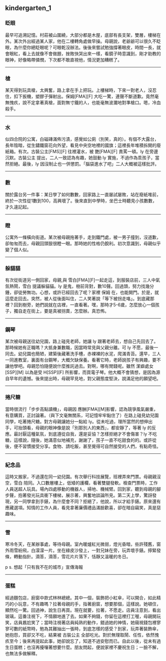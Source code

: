## kindergarten_1

### 眨眼
最早可追溯記憶。村莊被山圍繞，大部分都是木屋，底部有長支架，雙層，樓梯在外。某次外出經過某人家，他在二樓轉角處做早操。母親說，老爺爺可以很久不眨眼，為什麼你總眨眼呢？可眼乾沒辦法。後後來嘗試勉強撐著眼皮，時間一長，就會眼紅，看上去就像不會做題，挫敗快哭出來一樣，看鏡子時意識到，剛才助教的眼神，好像略帶憐憫，下次都不敢直視他，情況更加糟糕了。

---
### 槍
某天得到玩具槍，太興奮，路上拿在手上把玩。上樓梯時，下來一對老人，沒忍住，扣下扳機，塑膠子彈射出。保姆[FMA][F] 大吃一驚，連聲不斷道歉。竟然毫無愧疚，說不定拿著真槍，面對無寸鐵的人，也能毫無波瀾地對準槍口。嗯，冷血殺手。

---
### 水
似四合院的公寓，白磁磚滿佈污漬，感覺如公廁（別笑，真的）。有個不大露台，長年陰暗，從生鏽鐵窗花向外望，看見中央空地裡的國旗；這裡長年堆積拆開的廢紙箱。有次。古裝公主[FMS][F] 往裡灌水，被 艷[FMA][F] 責罵一頓。ly 在旁邊沉默。古裝公主 提出，二人一致認為有趣，她鼓動 ly 實施，不過作為乖孩子，當然拒絕。最後，ly 因沒制止也一併懲罰。「腦袋進水了吧」二人大概被這樣批評。

---
### 數
關於露台另一件事：某日學了如何數數，回家路上一直屡試屡敗，站在廢紙堆前，終於一次性從1數到100，高興壞了。後來直到中學時，坐巴士時聽見小孩數數，才久違記起。

---
### 瞪
公寓外一條橫向街道。某次被母親拖著手，走到鐵門處，被一男子撞到，沒道歉，卻匆匆而去，母親回頭狠很瞪一眼。那時她的性格仍銳利。初次意識到，母親似乎變了個人似。

---
### 躲貓貓
有次從街道另一側回家，母親,與 雪白[FMA][F]一起走這，到服裝店前，三人中氣氛熱鬧，雪白 提議躲貓貓。ly 是鬼，樹前背對，數10聲。回過頭，努力找幾分鍾，卻徒勞無功。心想，或許已經回去了呢？家裡 保姆 在，也能開門。於是，就這麼走回去。突然，被人從後面叫住，二人笑著說「等下被拐走咯」。到底藏那裡？回到樹旁，她們說就在店裡，一直看著。嘿，那時才5-6歲，怎麼放心一個孩子，獨自走在街上，要是真被拐賣，怎麼辦。真恐怖。

---
### 鋼琴
某次被母親送往幼兒園，路上碰見老師，她讓 ly 跟著老師去，想自己先回去了。那時候她有正職嗎？大抵身兼數職，因當時常見與父親分離。可 ly 不愿，最後一同去。幼兒園也簡陋，建築後藏著洗手槽，赤裸裸的水泥，爬滿青苔。還早，三人一同進教室，裏面有台鋼琴，大概欠缺保養。看著它時，老師說孩子有興趣，要不讓他學吧。母親恐怕隨便說什麼推託過去。對啊，哪有閒錢呢。雖然 潔癖處女[SSP][M] 以為是受 H[SSP][F] 所影響，而買電子琴。他大概不會猜想，是因為源自早年的遺憾。後來提出時，母親罕見地，對父親態度堅決，說滿足他的願望吧。

---
### 捲尺糖
當時很流行「步步高點讀機」，母親因 應酬[FMA][M]影響，認為競爭風氣嚴重，有意購買，正討論著。（與下文毫無關系，可記憶牢牢黏住了）在路上碰見幼兒園同學，吃著捲尺糖。對方母親讓她分一點給 ly。從未吃過，理所當然的想伸出手，可抬頭看，母親的眼神像是說「別那別人的東西」，都安靜了，等著 ly 的反應。最討厭這種氣氛，到底遵從自我，還是妥協？怎樣拒絕才不會傷害？ly 不吃糖，這樣說，隨後，她滿意似地補充，謝謝了，孩子一直不吃甜食的的。或許從後，便不習慣接受分享。食物、請吃飯，甚至覺得可自然接受的人們，有點奇怪。

---
### 紀念品
這時又搬家，不過還在同一幼兒園。有次舉行科技展覽，班裡弄來門票。母親親沒空，雪白 陪同。入口數層樓上，低矮的護欄，看著雙腿發軟。檢查門票時，工作人員送超人玩具。場內四處移動的機器人，掃地、機械臂。回到家，聽到母親的腳步聲，抱著發光玩具衝下樓梯，展示著，興奮地談論所見。第二天上學，驚訝發現，另一同學拿到手錶，為什麼會不同？拒絕了，他說，所以才給手錶。原來還有應藏選項。知情的工作人員，看見拿著廉價禮品滿臉歡喜，卻在暗自竊笑，真是惡趣味。

---
### 雪
寒冷冬天，在某辦事處，等待母親。室內暖爐紅光微弱，燈光昏暗，些許殘舊，窗外雨雪紛飛，白濛濛一片。坐在綠皮沙發上，一對兄妹在旁，玩弄壞手錶。擰緊發條，轉動指針。滴答，滴答，雪花片片落下，恬靜又溫暖的冬日。

p s. 想起「只有我不在的城市」宣傳海報

---
### 蛋糕
經過麵包店，廚窗中款式林林總總。其中一個，裝飾把小紅傘，可以開合，如此精巧的小玩意，不有趣嗎？拉著母親的手，指著廚窗，想要那個，這樣說。她頓住，顯然吃一驚。回過神，說生日再買。現在就要，拉著，不愿走。店員注意到，看出玻璃，這番注視下，不情願地進了去。如果不夠錢，你留在這裡打工喔，母親開玩笑，店員尷尬笑了；當時注視著店員純熟的動作，錯過她的神情，她窺視錢包裡寥寥可數的紙幣時，勉為其難抽出一張時，到底怎樣的感受？到家，玩弄著裝飾傘，她抱怨，買卻又不吃，結果被 古裝公主 全部吃光。對於無理取鬧、任性，依然愧疚至今；後來再提起此事，她卻說忘了，知道不過安慰而已。自此以後，從未有過生日蛋糕；也沒再擾嚷著想要什麼。朋友問起，便說家裡不慶祝生日；一臉不解，也無法多做解釋。
